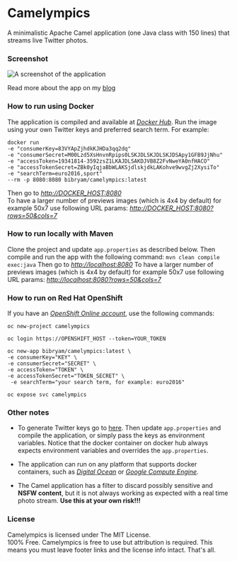 # Camelympics
A minimalistic Apache Camel application (one Java class with 150 lines) that streams live Twitter photos.


### Screenshot 
![A screenshot of the application](https://3.bp.blogspot.com/-6HJJ93qqWRo/VraLUqWYx9I/AAAAAAAAD7g/v46Z4IV5OIw/s1600/live_twitter_photo_stream.png)

Read more about the app on my [blog](http://www.ofbizian.com/search?q=camelympics)


### How to run using Docker
The application is compiled and available at *[Docker Hub](https://hub.docker.com/r/bibryam/camelympics/)*.
Run the image using your own Twitter keys and preferred search term. For example:

    docker run
    -e "consumerKey=83VYApZjhdkKJHDa3qq2dq"
    -e "consumerSecret=M00Lzd5XsHnvnRpips0LSKJDLSKJDLSKJDSApy1GFB9JjNhu"
    -e "accessToken=19341814-3592zsZ1LKAJDLSAKDJVB8Z2FvNweYA0nfHACO"
    -e "accessTokenSecret=ZBk0yIqjaBbWLAKSjdlskjdkLAKohve9wvgZj2XysiTo"
    -e "searchTerm=euro2016,sport"
    --rm -p 8080:8080 bibryam/camelympics:latest

Then go to *[http://DOCKER_HOST:8080](http://DOCKER_HOST:8080)*   
To have a larger number of previews images (which is 4x4 by default) for example 50x7 use following URL params: *[http://DOCKER_HOST:8080?rows=50&cols=7](http://DOCKER_HOST:8080?rows=50&cols=7)*


### How to run locally with Maven
Clone the project and update `app.properties` as described below.
Then compile and run the app with the following command: `mvn clean compile exec:java`
Then go to *[http://localhost:8080](http://localhost:8080)*
To have a larger number of previews images (which is 4x4 by default) for example 50x7 use following URL params: *[http://localhost:8080?rows=50&cols=7](http://localhost:8080?rows=50&cols=7)*


### How to run on Red Hat OpenShift
If you have an *[OpenShift Online account](https://www.openshift.com/)*, use the following commands:


    oc new-project camelympics

    oc login https://OPENSHIFT_HOST --token=YOUR_TOKEN

    oc new-app bibryam/camelympics:latest \
    -e consumerKey="KEY" \ 
    -e consumerSecret="SECRET" \
    -e accessToken="TOKEN" \
    -e accessTokenSecret="TOKEN_SECRET" \
     -e searchTerm="your search term, for example: euro2016"

    oc expose svc camelympics

### Other notes
 - To generate Twitter keys go to [here](https://dev.twitter.com/apps/new). Then update `app.properties` and compile the application, or simply pass the keys as environment variables. Notice that the docker container on docker hub always expects environment variables and overrides the `app.properties`.

 - The application can run on any platform that supports docker containers, such as *[Digital Ocean](www.digitalocean.com)* or *[Google Compute Engine](https://cloud.google.com/compute)*.

 - The Camel application has a filter to discard possibly sensitive and **NSFW content**, but it is not always working as expected with a real time photo stream. **Use this at your own risk!!!**

### License
Camelympics is licensed under The MIT License.  
100% Free. Camelympics is free to use but attribution is required. This means you must leave footer links and the license info intact. That's all.
